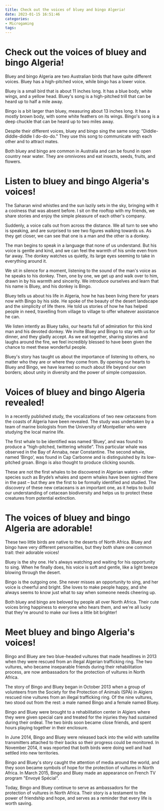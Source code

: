 ```yaml
---
title: Check out the voices of bluey and bingo Algeria!
date: 2023-01-15 16:51:46
categories:
- Microgaming
tags:
---
```



#  Check out the voices of bluey and bingo Algeria!

Bluey and bingo Algeria are two Australian birds that have quite different voices. Bluey has a high-pitched voice, while bingo has a lower voice.

Bluey is a small bird that is about 11 inches long. It has a blue body, white wings, and a yellow head. Bluey's song is a high-pitched trill that can be heard up to half a mile away.

Bingo is a bit larger than bluey, measuring about 13 inches long. It has a mostly brown body, with some white feathers on its wings. Bingo's song is a deep chuckle that can be heard up to two miles away.

Despite their different voices, bluey and bingo sing the same song: "Diddle-diddle-diddle I do-do-do." They use this song to communicate with each other and to attract mates.

Both bluey and bingo are common in Australia and can be found in open country near water. They are omnivores and eat insects, seeds, fruits, and flowers.

#  Listen to bluey and bingo Algeria's voices!

The Saharan wind whistles and the sun lazily sets in the sky, bringing with it a coolness that was absent before. I sit on the rooftop with my friends, we share stories and enjoy the simple pleasure of each other's company.

Suddenly, a voice calls out from across the distance. We all turn to see who is speaking, and are surprised to see two figures walking towards us. As they get closer, we can see that one is a man and the other is a donkey.

The man begins to speak in a language that none of us understand. But his voice is gentle and kind, and we can feel the warmth of his smile even from far away. The donkey watches us quietly, its large eyes seeming to take in everything around it.

We sit in silence for a moment, listening to the sound of the man's voice as he speaks to his donkey. Then, one by one, we get up and walk over to him, drawn in by his warmth and sincerity. We introduce ourselves and learn that his name is Bluey, and his donkey is Bingo.

Bluey tells us about his life in Algeria, how he has been living there for years now with Bingo by his side. He spoke of the beauty of the desert landscape and the simplicity of life there. He told us stories of how he has helped people in need, travelling from village to village to offer whatever assistance he can.

We listen intently as Bluey talks, our hearts full of admiration for this kind man and his devoted donkey. We invite Bluey and Bingo to stay with us for dinner, and they gladly accept. As we eat together, sharing stories and laughs around the fire, we feel incredibly blessed to have been given the chance to meet these wonderful people.

Bluey's story has taught us about the importance of listening to others, no matter who they are or where they come from. By opening our hearts to Bluey and Bingo, we have learned so much about life beyond our own borders; about unity in diversity and the power of simple compassion.

#  Voices of bluey and bingo Algeria revealed!

In a recently published study, the vocalizations of two new cetaceans from the coasts of Algeria have been revealed. The study was undertaken by a team of marine biologists from the University of Montpellier who were studying the local marine life.

The first whale to be identified was named ‘Bluey’, and was found to produce a “high-pitched, twittering whistle”. This particular whale was observed in the Bay of Annaba, near Constantine. The second whale, named ‘Bingo’, was found in Cap Carbonne and is distinguished by its low-pitched groan. Bingo is also thought to produce clicking sounds.

These are not the first whales to be discovered in Algerian waters – other species such as Bryde’s whales and sperm whales have been sighted there in the past – but they are the first to be formally identified and studied. The discovery of these new cetaceans is an important one, as it helps to build our understanding of cetacean biodiversity and helps us to protect these creatures from potential extinction.

#  The voices of bluey and bingo Algeria are adorable!

These two little birds are native to the deserts of North Africa. Bluey and bingo have very different personalities, but they both share one common trait: their adorable voices!

Bluey is the shy one. He's always watching and waiting for his opportunity to sing. When he finally does, his voice is soft and gentle, like a light breeze blowing through the desert.

Bingo is the outgoing one. She never misses an opportunity to sing, and her voice is cheerful and bright. She loves to make people happy, and she always seems to know just what to say when someone needs cheering up.

Both bluey and bingo are beloved by people all over North Africa. Their cute voices bring happiness to everyone who hears them, and we're all lucky that they're around to make our lives a little bit brighter!

#  Meet bluey and bingo Algeria's voices!

Bingo and Bluey are two blue-headed vultures that made headlines in 2013 when they were rescued from an illegal Algerian trafficking ring. The two vultures, who became inseparable friends during their rehabilitation process, are now ambassadors for the protection of vultures in North Africa.

The story of Bingo and Bluey began in October 2013 when a group of volunteers from the Society for the Protection of Animals (SPA) in Algiers rescued nine vultures from an illegal trafficking ring. Of the nine vultures, two stood out from the rest: a male named Bingo and a female named Bluey.

Bingo and Bluey were brought to a rehabilitation center in Algiers where they were given special care and treated for the injuries they had sustained during their ordeal. The two birds soon became close friends, and spent hours playing together in their enclosure.

In June 2014, Bingo and Bluey were released back into the wild with satellite transmitters attached to their backs so their progress could be monitored. In November 2014, it was reported that both birds were doing well and had settled into new territories.

Bingo and Bluey's story caught the attention of media around the world, and they soon became symbols of hope for the protection of vultures in North Africa. In March 2015, Bingo and Bluey made an appearance on French TV program "Envoyé Spécial".

Today, Bingo and Bluey continue to serve as ambassadors for the protection of vultures in North Africa. Their story is a testament to the power of friendship and hope, and serves as a reminder that every life is worth saving.